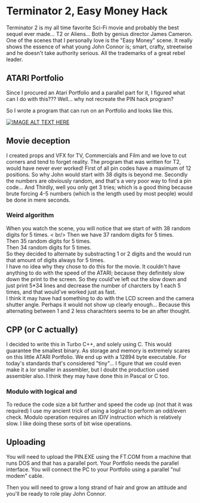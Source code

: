 # Terminator 2, Easy Money Hack

Terminator 2 is my all time favorite Sci-Fi movie and probably the best sequel ever made... T2 or Aliens... Both by genius director James Cameron.
One of the scenes that I personally love is the "Easy Money" scene. It really shows the essence of what young John Connor is; smart, crafty, streetwise and he doesn't take authority serious. All the trademarks of a great rebel leader.

## ATARI Portfolio
Since I procured an Atari Portfolio and a parallel part for it, I figured what can I do with this???
Well... why not recreate the PIN hack program?

So I wrote a program that can run on an Portfolio and looks like this.

[![IMAGE ALT TEXT HERE](https://img.youtube.com/vi/yB82FNPoiPM/0.jpg)](https://www.youtube.com/watch?v=yB82FNPoiPM)

## Movie deception
I created props and VFX for TV, Commercials and Film and we love to cut corners and tend to forget reality.
The program that was written for T2, would have never ever worked!
First of all pin codes have a maximum of 12 positions. So why John would start with 38 digits is beyond me.
Secondly the numbers are obviously random, and that's a very poor way to find a pin code...
And Thirdly, well you only get 3 tries; which is a good thing because brute forcing 4-5 numbers (which is the length used by most people) would be done in mere seconds.

### Weird algorithm
When you watch the scene, you will notice that we start of with 38 random digits for 5 times. < br/>
Then we have 37 random digits for 5 times. <br />
Then 35 random digits for 5 times. <br />
Then 34 random digits for 5 times. <br />
So they decided to alternate by substracting 1 or 2 digits and the would run that amount of digits always for 5 times.<br />
I have no idea why they chose to do this for the movie. It couldn't have anything to do with the speed of the ATARI; because they definitely slow down the print to the screen. So they could've left out the slow down and just print 5*34 lines and decrease the number of charcters by 1 each 5 times, and that would've worked just as fast.<br />
I think it may have had something to do with the LCD screen and the camera shutter angle. Perhaps it would not show up clearly enough... Because this alternating between 1 and 2 less charachters seems to be an after thought.

## CPP (or C actually)
I decided to write this in Turbo C++, and solely using C. This would guarantee the smallest binary. As storage and memory is extremely scares on this little ATARI Portfolio.
We end up with a 12894 byte executable. For today's standards that's considered "tiny"... I figure that we could even make it a lor smaller in assembler, but I doubt the production used assembler also. I think they may have done this in Pascal or C too.

### Modulo with logical and
To reduce the code size a bit further and speed the code up (not that it was required) I use my ancient trick of using a logical to perform an odd/even check. Modulo operation requires an IDIV instruction which is relatively slow. I like doing these sorts of bit wise operations.

## Uploading
You will need to upload the PIN.EXE using the FT.COM from a machine that runs DOS and that has a parallel port.
Your Portfolio needs the parallel interface.
You will connect the PC to your Portfolio using a parallel "nul modem" cable.

Then you will need to grow a long strand of hair and grow an attitude and you'll be ready to role play John Connor.
